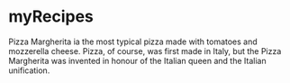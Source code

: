 # myRecipes
Pizza Margherita ia the most typical pizza made with tomatoes and mozzerella cheese. 
Pizza, of course, was first made in Italy, but the Pizza Margherita was invented in honour of the Italian queen and the Italian unification.